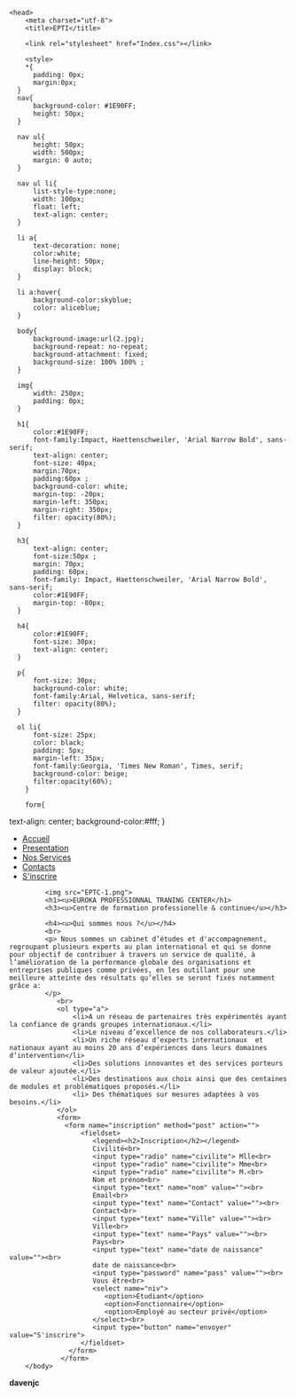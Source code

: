 <!DOCTYPE html>
<html>

    <head>
        <meta charset="utf-8">
        <title>EPTI</title>
        
        <link rel="stylesheet" href="Index.css"></link>

        <style>
        *{
          padding: 0px;
          margin:0px;
      }
      nav{
          background-color: #1E90FF;
          height: 50px;
      }
      
      nav ul{
          height: 50px;
          width: 500px;
          margin: 0 auto;
      }
      
      nav ul li{
          list-style-type:none;
          width: 100px;
          float: left;
          text-align: center;
      }
      
      li a{
          text-decoration: none;
          color:white;
          line-height: 50px;
          display: block;
      }
      
      li a:hover{
          background-color:skyblue;
          color: aliceblue;
      }
          
      body{
          background-image:url(2.jpg);
          background-repeat: no-repeat;
          background-attachment: fixed;
          background-size: 100% 100% ;
      }
      
      img{
          width: 250px;
          padding: 0px;
      }
      
      h1{
          color:#1E90FF;
          font-family:Impact, Haettenschweiler, 'Arial Narrow Bold', sans-serif;
          text-align: center;
          font-size: 40px;
          margin:70px;
          padding:60px ;
          background-color: white;
          margin-top: -20px;
          margin-left: 350px;
          margin-right: 350px;
          filter: opacity(80%);
      }
      
      h3{
          text-align: center;
          font-size:50px ;
          margin: 70px;
          padding: 60px;
          font-family: Impact, Haettenschweiler, 'Arial Narrow Bold', sans-serif;
          color:#1E90FF; 
          margin-top: -80px;
      }
      
      h4{
          color:#1E90FF;
          font-size: 30px;
          text-align: center;
      }
      
      p{
          font-size: 30px;
          background-color: white;
          font-family:Arial, Helvetica, sans-serif;
          filter: opacity(80%);
      }   
      
      ol li{
          font-size: 25px;
          color: black;
          padding: 5px;
          margin-left: 35px;
          font-family:Georgia, 'Times New Roman', Times, serif;
          background-color: beige;
          filter:opacity(60%);
        }

        form{
  text-align: center;
  background-color:#fff;
}
        </style>
        </head>
        <body>
            <nav>
                <ul>
                    <li><a href='#'>Accueil</a></li>
                    <li><a href='#'>Presentation</a></li>
                    <li><a href='#'>Nos Services</a></li>
                    <li><a href='#'>Contacts</a></li>
                    <li><a href='#'>S'inscrire</a></li>
                </ul>
             </nav>
            
             <img src="EPTC-1.png">
             <h1><u>EUROKA PROFESSIONNAL TRANING CENTER</h1>
             <h3><u>Centre de formation professionelle & continue</u></h3>

             <h4><u>Qui sommes nous ?</u></h4>
             <br>
             <p> Nous sommes un cabinet d’études et d'accompagnement, regroupant plusieurs experts au plan international et qui se donne pour objectif de contribuer à travers un service de qualité, à l’amélioration de la performance globale des organisations et entreprises publiques comme privées, en les outillant pour une meilleure atteinte des résultats qu’elles se seront fixés notamment grâce a:
             </p>
                <br>
                <ol type="a">
                    <li>A un réseau de partenaires très expérimentés ayant la confiance de grands groupes internationaux.</li>
                    <li>Le niveau d’excellence de nos collaborateurs.</li>
                    <li>Un riche réseau d’experts internationaux  et nationaux ayant au moins 20 ans d’expériences dans leurs domaines d’intervention</li>
                    <li>Des solutions innovantes et des services porteurs de valeur ajoutée.</li>
                    <li>Des destinations aux choix ainsi que des centaines de modules et problématiques proposés.</li>
                    <li> Des thématiques sur mesures adaptées à vos besoins.</li>
                </ol>
                <form>
                  <form name="inscription" method="post" action="">
                      <fieldset>
                         <legend><h2>Inscription</h2></legend>
                         Civilité<br>
                         <input type="radio" name="civilite"> Mlle<br>
                         <input type="radio" name="civilite"> Mme<br>
                         <input type="radio" name="civilite"> M.<br>
                         Nom et prénom<br>
                         <input type="text" name="nom" value=""><br>
                         Email<br>
                         <input type="text" name="Contact" value=""><br>
                         Contact<br>
                         <input type="text" name="Ville" value=""><br>
                         Ville<br>
                         <input type="text" name="Pays" value=""><br>
                         Pays<br>
                         <input type="text" name="date de naissance" value=""><br>
                         date de naissance<br>
                         <input type="password" name="pass" value=""><br>
                         Vous être<br>
                         <select name="niv">
                            <option>Etudiant</option>
                            <option>Fonctionnaire</option>
                            <option>Employé au secteur privé</option>
                         </select><br>
                         <input type="button" name="envoyer" value="S'inscrire">
                      </fieldset>
                   </form>
                 </form>
        </body>
<strong>davenjc <i></i></strong>
    </head>

</html>

